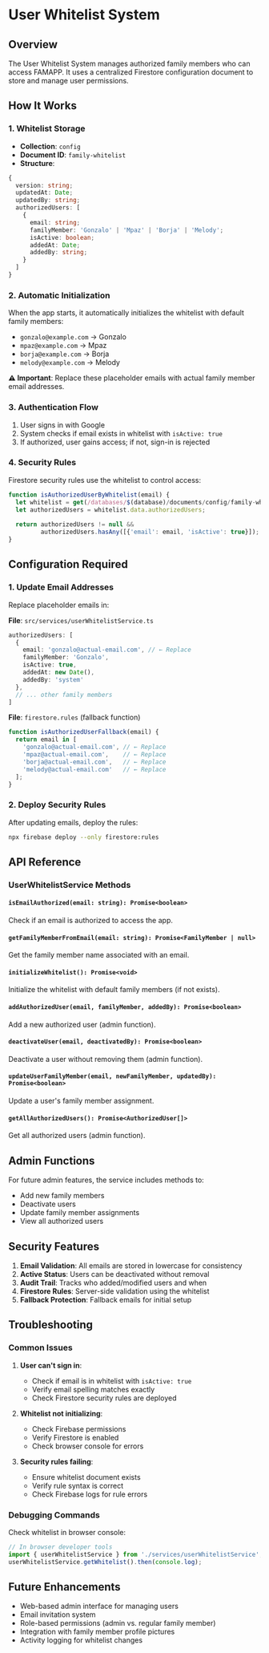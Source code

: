 # User Whitelist System

## Overview
The User Whitelist System manages authorized family members who can access FAMAPP. It uses a centralized Firestore configuration document to store and manage user permissions.

## How It Works

### 1. Whitelist Storage
- **Collection**: `config`
- **Document ID**: `family-whitelist`
- **Structure**:
```typescript
{
  version: string;
  updatedAt: Date;
  updatedBy: string;
  authorizedUsers: [
    {
      email: string;
      familyMember: 'Gonzalo' | 'Mpaz' | 'Borja' | 'Melody';
      isActive: boolean;
      addedAt: Date;
      addedBy: string;
    }
  ]
}
```

### 2. Automatic Initialization
When the app starts, it automatically initializes the whitelist with default family members:
- `gonzalo@example.com` → Gonzalo
- `mpaz@example.com` → Mpaz
- `borja@example.com` → Borja
- `melody@example.com` → Melody

**⚠️ Important**: Replace these placeholder emails with actual family member email addresses.

### 3. Authentication Flow
1. User signs in with Google
2. System checks if email exists in whitelist with `isActive: true`
3. If authorized, user gains access; if not, sign-in is rejected

### 4. Security Rules
Firestore security rules use the whitelist to control access:
```javascript
function isAuthorizedUserByWhitelist(email) {
  let whitelist = get(/databases/$(database)/documents/config/family-whitelist);
  let authorizedUsers = whitelist.data.authorizedUsers;
  
  return authorizedUsers != null && 
         authorizedUsers.hasAny([{'email': email, 'isActive': true}]);
}
```

## Configuration Required

### 1. Update Email Addresses
Replace placeholder emails in:

**File**: `src/services/userWhitelistService.ts`
```typescript
authorizedUsers: [
  {
    email: 'gonzalo@actual-email.com', // ← Replace
    familyMember: 'Gonzalo',
    isActive: true,
    addedAt: new Date(),
    addedBy: 'system'
  },
  // ... other family members
]
```

**File**: `firestore.rules` (fallback function)
```javascript
function isAuthorizedUserFallback(email) {
  return email in [
    'gonzalo@actual-email.com', // ← Replace
    'mpaz@actual-email.com',    // ← Replace
    'borja@actual-email.com',   // ← Replace
    'melody@actual-email.com'   // ← Replace
  ];
}
```

### 2. Deploy Security Rules
After updating emails, deploy the rules:
```bash
npx firebase deploy --only firestore:rules
```

## API Reference

### UserWhitelistService Methods

#### `isEmailAuthorized(email: string): Promise<boolean>`
Check if an email is authorized to access the app.

#### `getFamilyMemberFromEmail(email: string): Promise<FamilyMember | null>`
Get the family member name associated with an email.

#### `initializeWhitelist(): Promise<void>`
Initialize the whitelist with default family members (if not exists).

#### `addAuthorizedUser(email, familyMember, addedBy): Promise<boolean>`
Add a new authorized user (admin function).

#### `deactivateUser(email, deactivatedBy): Promise<boolean>`
Deactivate a user without removing them (admin function).

#### `updateUserFamilyMember(email, newFamilyMember, updatedBy): Promise<boolean>`
Update a user's family member assignment.

#### `getAllAuthorizedUsers(): Promise<AuthorizedUser[]>`
Get all authorized users (admin function).

## Admin Functions

For future admin features, the service includes methods to:
- Add new family members
- Deactivate users
- Update family member assignments
- View all authorized users

## Security Features

1. **Email Validation**: All emails are stored in lowercase for consistency
2. **Active Status**: Users can be deactivated without removal
3. **Audit Trail**: Tracks who added/modified users and when
4. **Firestore Rules**: Server-side validation using the whitelist
5. **Fallback Protection**: Fallback emails for initial setup

## Troubleshooting

### Common Issues

1. **User can't sign in**: 
   - Check if email is in whitelist with `isActive: true`
   - Verify email spelling matches exactly
   - Check Firestore security rules are deployed

2. **Whitelist not initializing**:
   - Check Firebase permissions
   - Verify Firestore is enabled
   - Check browser console for errors

3. **Security rules failing**:
   - Ensure whitelist document exists
   - Verify rule syntax is correct
   - Check Firebase logs for rule errors

### Debugging Commands

Check whitelist in browser console:
```javascript
// In browser developer tools
import { userWhitelistService } from './services/userWhitelistService';
userWhitelistService.getWhitelist().then(console.log);
```

## Future Enhancements

- Web-based admin interface for managing users
- Email invitation system
- Role-based permissions (admin vs. regular family member)
- Integration with family member profile pictures
- Activity logging for whitelist changes